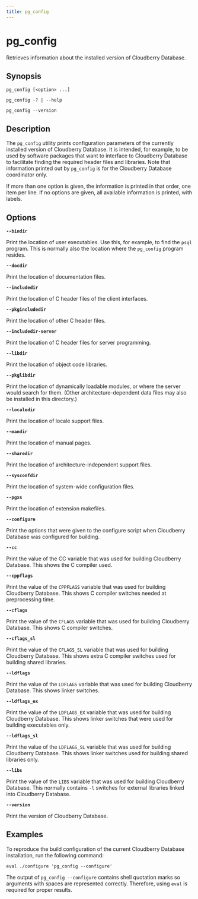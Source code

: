 ```yaml
---
title: pg_config
---
```


# pg_config

Retrieves information about the installed version of Cloudberry Database.

## Synopsis

```shell
pg_config [<option> ...]

pg_config -? | --help

pg_config --version
```

## Description

The `pg_config` utility prints configuration parameters of the currently installed version of Cloudberry Database. It is intended, for example, to be used by software packages that want to interface to Cloudberry Database to facilitate finding the required header files and libraries. Note that information printed out by `pg_config` is for the Cloudberry Database coordinator only.

If more than one option is given, the information is printed in that order, one item per line. If no options are given, all available information is printed, with labels.

## Options

**`--bindir`**

Print the location of user executables. Use this, for example, to find the `psql` program. This is normally also the location where the `pg_config` program resides.

**`--docdir`**

Print the location of documentation files.

**`--includedir`**

Print the location of C header files of the client interfaces.

**`--pkgincludedir`**

Print the location of other C header files.

**`--includedir-server`**

Print the location of C header files for server programming.

**`--libdir`**

Print the location of object code libraries.

**`--pkglibdir`**

Print the location of dynamically loadable modules, or where the server would search for them. (Other architecture-dependent data files may also be installed in this directory.)

**`--localedir`**

Print the location of locale support files.

**`--mandir`**

Print the location of manual pages.

**`--sharedir`**

Print the location of architecture-independent support files.

**`--sysconfdir`**

Print the location of system-wide configuration files.

**`--pgxs`**

Print the location of extension makefiles.

**`--configure`**

Print the options that were given to the configure script when Cloudberry Database was configured for building.

**`--cc`**

Print the value of the CC variable that was used for building Cloudberry Database. This shows the C compiler used.

**`--cppflags`**

Print the value of the `CPPFLAGS` variable that was used for building Cloudberry Database. This shows C compiler switches needed at preprocessing time.

**`--cflags`**

Print the value of the `CFLAGS` variable that was used for building Cloudberry Database. This shows C compiler switches.

**`--cflags_sl`**

Print the value of the `CFLAGS_SL` variable that was used for building Cloudberry Database. This shows extra C compiler switches used for building shared libraries.

**`--ldflags`**

Print the value of the `LDFLAGS` variable that was used for building Cloudberry Database. This shows linker switches.

**`--ldflags_ex`**

Print the value of the `LDFLAGS_EX` variable that was used for building Cloudberry Database. This shows linker switches that were used for building executables only.

**`--ldflags_sl`**

Print the value of the `LDFLAGS_SL` variable that was used for building Cloudberry Database. This shows linker switches used for building shared libraries only.

**`--libs`**

Print the value of the `LIBS` variable that was used for building Cloudberry Database. This normally contains `-l` switches for external libraries linked into Cloudberry Database.

**`--version`**

Print the version of Cloudberry Database.

## Examples

To reproduce the build configuration of the current Cloudberry Database installation, run the following command:

```shell
eval ./configure 'pg_config --configure'
```

The output of `pg_config --configure` contains shell quotation marks so arguments with spaces are represented correctly. Therefore, using `eval` is required for proper results.
